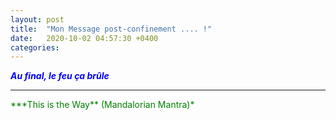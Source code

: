 ```yaml
---
layout: post
title:  "Mon Message post-confinement .... !"
date:   2020-10-02 04:57:30 +0400
categories: 
---
```

<!---

--->


<span style="color: blue">***Au final, le feu ça brûle***</span>
<br/>

------

<!-->
<span style="color: green">***This is the Way** (Mandalorian Mantra)*</span>